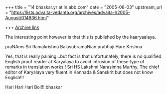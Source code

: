 +++
title = "14 bhaskar.yr at in.abb.com"
date = "2005-08-03"
upstream_url = "https://lists.advaita-vedanta.org/archives/advaita-l/2005-August/014836.html"

+++
[Archive link](https://lists.advaita-vedanta.org/archives/advaita-l/2005-August/014836.html)


The interesting point however is that this is published by the kaaryaalaya.

praNAms Sri Ramakrishna BalasubramaNian prabhuji
Hare Krishna

Yes, that is really paining...but fact is that unfortunately, there is no
qualified English proof reader at Karyalaya to avoid intrusion of these
type of remarks in translation works!!  Sri HS Lakshmi Narasimha Murthy,
The chief editor of Karyalaya very fluent in Kannada & Sanskrit but does
not know English!!!

Hari Hari Hari Bol!!!
bhaskar



